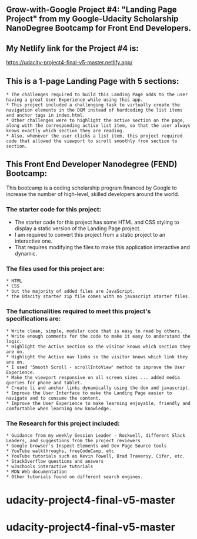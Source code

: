 
## Grow-with-Google Project #4: "Landing Page Project" from my Google-Udacity Scholarship NanoDegree Bootcamp for Front End Developers.
 
## My Netlify link for the Project #4 is:  
https://udacity-project4-final-v5-master.netlify.app/   

## This is a 1-page Landing Page with 5 sections: 
    * The challenges required to build this Landing Page adds to the user having a great User Experience while using this app. 
    * This project included a challenging task to virtually create the navigation elements in the DOM instead of hardcoding the list items and anchor tags in index.html. 
    * Other challenges were to highlight the active section on the page, along with the corresponding active list item, so that the user always knows exactly which section they are reading. 
    * Also, whenever the user clicks a list item, this project required code that allowed the viewport to scroll smoothly from section to section.  

## This Front End Developer Nanodegree (FEND) Bootcamp:
This bootcamp is a coding scholarship program financed by Google to increase the number of high-level, skilled developers around the world.

### The starter code for this project:
- The starter code for this project has some HTML and CSS styling to display a static version of the Landing Page project. 
- I am required to convert this project from a static project to an interactive one. 
- That requires modifying the files to make this application interactive and dynamic.

### The files used for this project are:
    * HTML
    * CSS
    * but the majority of added files are JavaScript.
    * the Udacity starter zip file comes with no javascript starter files.

### The functionalities required to meet this project's specifications are:  
    * Write clean, simple, modular code that is easy to read by others.
    * Write enough comments for the code to make it easy to understand the logic.
    * Highlight the Active section so the visitor knows which section they are on. 
    * Highlight the Active nav links so the visitor knows which link they are on.
    * I used 'Smooth Scroll - scrollIntoView' method to improve the User Experience.
    * Make the viewport responsive on all screen sizes ... added media queries for phone and tablet.
    * Create li and anchor links dynamically using the dom and javascript.
    * Improve the User Interface to make the Landing Page easier to navigate and to consume the content.
    * Improve the User Experience to make learning enjoyable, friendly and comfortable when learning new knowledge.

### The Research for this project included:    
    * Guidance from my weekly Session Leader - Rockwell, different Slack Leaders, and suggestions from the project reviewers    
    * Google browser's Inspect Elements and Dev Page Source tools
    * YouTube walkthroughs, freeCodeCamp, etc
    * YouTube tutorials such as Kevin Powell, Brad Traversy, Cifer, etc.
    * StackOverflow questions and answers
    * w3schools interactive tutorials
    * MDN Web documentation
    * Other tutorials found on different search engines.
# udacity-project4-final-v5-master
# udacity-project4-final-v5-master

